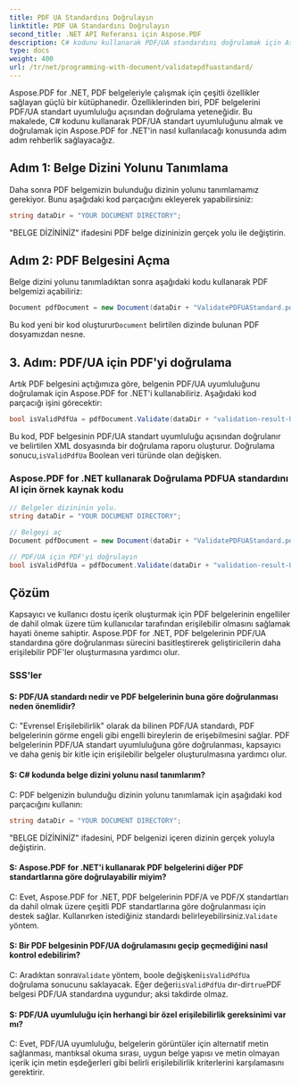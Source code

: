```yaml
---
title: PDF UA Standardını Doğrulayın
linktitle: PDF UA Standardını Doğrulayın
second_title: .NET API Referansı için Aspose.PDF
description: C# kodunu kullanarak PDF/UA standardını doğrulamak için Aspose.PDF for .NET'i nasıl kullanacağınızı öğrenin. Adım adım rehber.
type: docs
weight: 400
url: /tr/net/programming-with-document/validatepdfuastandard/
---
```

Aspose.PDF for .NET, PDF belgeleriyle çalışmak için çeşitli özellikler sağlayan güçlü bir kütüphanedir. Özelliklerinden biri, PDF belgelerini PDF/UA standart uyumluluğu açısından doğrulama yeteneğidir. Bu makalede, C# kodunu kullanarak PDF/UA standart uyumluluğunu almak ve doğrulamak için Aspose.PDF for .NET'in nasıl kullanılacağı konusunda adım adım rehberlik sağlayacağız.

## Adım 1: Belge Dizini Yolunu Tanımlama

Daha sonra PDF belgemizin bulunduğu dizinin yolunu tanımlamamız gerekiyor. Bunu aşağıdaki kod parçacığını ekleyerek yapabilirsiniz:

```csharp
string dataDir = "YOUR DOCUMENT DIRECTORY";
```

"BELGE DİZİNİNİZ" ifadesini PDF belge dizininizin gerçek yolu ile değiştirin.

## Adım 2: PDF Belgesini Açma

Belge dizini yolunu tanımladıktan sonra aşağıdaki kodu kullanarak PDF belgemizi açabiliriz:

```csharp
Document pdfDocument = new Document(dataDir + "ValidatePDFUAStandard.pdf");
```

 Bu kod yeni bir kod oluşturur`Document` belirtilen dizinde bulunan PDF dosyamızdan nesne.

## 3. Adım: PDF/UA için PDF'yi doğrulama

Artık PDF belgesini açtığımıza göre, belgenin PDF/UA uyumluluğunu doğrulamak için Aspose.PDF for .NET'i kullanabiliriz. Aşağıdaki kod parçacığı işini görecektir:

```csharp
bool isValidPdfUa = pdfDocument.Validate(dataDir + "validation-result-UA.xml", PdfFormat.PDF_UA_1);
```

 Bu kod, PDF belgesinin PDF/UA standart uyumluluğu açısından doğrulanır ve belirtilen XML dosyasında bir doğrulama raporu oluşturur. Doğrulama sonucu,`isValidPdfUa` Boolean veri türünde olan değişken.

### Aspose.PDF for .NET kullanarak Doğrulama PDFUA standardını Al için örnek kaynak kodu

```csharp
// Belgeler dizininin yolu.
string dataDir = "YOUR DOCUMENT DIRECTORY";

// Belgeyi aç
Document pdfDocument = new Document(dataDir + "ValidatePDFUAStandard.pdf");

// PDF/UA için PDF'yi doğrulayın
bool isValidPdfUa = pdfDocument.Validate(dataDir + "validation-result-UA.xml", PdfFormat.PDF_UA_1); 
```

## Çözüm

Kapsayıcı ve kullanıcı dostu içerik oluşturmak için PDF belgelerinin engelliler de dahil olmak üzere tüm kullanıcılar tarafından erişilebilir olmasını sağlamak hayati öneme sahiptir. Aspose.PDF for .NET, PDF belgelerinin PDF/UA standardına göre doğrulanması sürecini basitleştirerek geliştiricilerin daha erişilebilir PDF'ler oluşturmasına yardımcı olur.

### SSS'ler

#### S: PDF/UA standardı nedir ve PDF belgelerinin buna göre doğrulanması neden önemlidir?

C: "Evrensel Erişilebilirlik" olarak da bilinen PDF/UA standardı, PDF belgelerinin görme engeli gibi engelli bireylerin de erişebilmesini sağlar. PDF belgelerinin PDF/UA standart uyumluluğuna göre doğrulanması, kapsayıcı ve daha geniş bir kitle için erişilebilir belgeler oluşturulmasına yardımcı olur.

#### S: C# kodunda belge dizini yolunu nasıl tanımlarım?

C: PDF belgenizin bulunduğu dizinin yolunu tanımlamak için aşağıdaki kod parçacığını kullanın:

```csharp
string dataDir = "YOUR DOCUMENT DIRECTORY";
```

"BELGE DİZİNİNİZ" ifadesini, PDF belgenizi içeren dizinin gerçek yoluyla değiştirin.

#### S: Aspose.PDF for .NET'i kullanarak PDF belgelerini diğer PDF standartlarına göre doğrulayabilir miyim?

 C: Evet, Aspose.PDF for .NET, PDF belgelerinin PDF/A ve PDF/X standartları da dahil olmak üzere çeşitli PDF standartlarına göre doğrulanması için destek sağlar. Kullanırken istediğiniz standardı belirleyebilirsiniz.`Validate` yöntem.

#### S: Bir PDF belgesinin PDF/UA doğrulamasını geçip geçmediğini nasıl kontrol edebilirim?

 C: Aradıktan sonra`Validate` yöntem, boole değişkeni`isValidPdfUa` doğrulama sonucunu saklayacak. Eğer değeri`isValidPdfUa` dır-dir`true`PDF belgesi PDF/UA standardına uygundur; aksi takdirde olmaz.

#### S: PDF/UA uyumluluğu için herhangi bir özel erişilebilirlik gereksinimi var mı?

C: Evet, PDF/UA uyumluluğu, belgelerin görüntüler için alternatif metin sağlanması, mantıksal okuma sırası, uygun belge yapısı ve metin olmayan içerik için metin eşdeğerleri gibi belirli erişilebilirlik kriterlerini karşılamasını gerektirir.